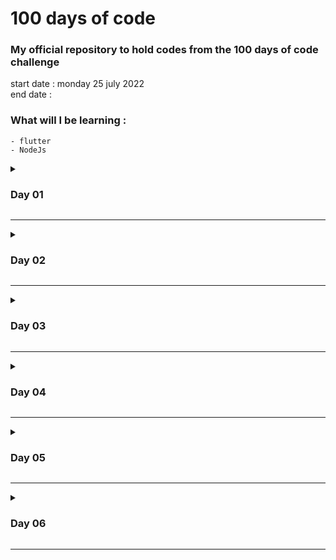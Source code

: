 # 100 days of code

### My official repository to hold codes from the 100 days of code challenge

start date : monday 25 july 2022  
end date   : 

### What will I be learning : 
	- flutter
	- NodeJs
	

	
<details>
	<summary><h3>Day 01</h3></summary>
	
	- learned the basics of Dart programming language
	
</details>
<hr/>

<details>
	<summary><h3>Day 02</h3></summary>
	
	- continued learning Dart
	- started learning Flutter

</details>
<hr/>

<details>
	<summary><h3>Day 03</h3></summary>
	
	- input widgets
	- text widgets
	- style widdets

</details>
<hr/>

<details>
	<summary><h3>Day 04</h3></summary>
	
	- navigation between screens
	- TextField validator
	- Form validation

</details>
<hr/>

<details>
	<summary><h3>Day 05</h3></summary>
	
	- setup firebase with flutter
	- firebase authentication

</details>
<hr/>

<details>
	<summary><h3>Day 06</h3></summary>
	
	- firebase authentication

</details>
<hr/>
